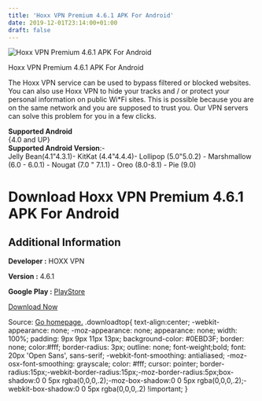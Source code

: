 ```yaml
---
title: 'Hoxx VPN Premium 4.6.1 APK For Android'
date: 2019-12-01T23:14:00+01:00
draft: false
---
```


![Hoxx VPN Premium 4.6.1 APK For Android](https://i0.wp.com/apkhome.net/wp-content/uploads/2019/12/Hoxx-VPN-Premium-4.6.1.png "Hoxx VPN Premium 4.6.1 APK For Android")

  

Hoxx VPN Premium 4.6.1 APK For Android

The Hoxx VPN service can be used to bypass filtered or blocked websites. You can also use Hoxx VPN to hide your tracks and / or protect your personal information on public Wi\*Fi sites. This is possible because you are on the same network and you are supposed to trust you. Our VPN servers can solve this problem for you in a few clicks.

**Supported Android**  
{4.0 and UP}  
**Supported Android Version**:-  
Jelly Bean(4.1"4.3.1)- KitKat (4.4"4.4.4)- Lollipop (5.0"5.0.2) - Marshmallow (6.0 - 6.0.1) - Nougat (7.0 " 7.1.1) - Oreo (8.0-8.1) - Pie (9.0)

Download Hoxx VPN Premium 4.6.1 APK For Android
===============================================

Additional Information
----------------------

**Developer :** HOXX VPN

**Version :** 4.6.1

**Google Play :** [PlayStore](https://play.google.com/store/apps/details?id=com.hoxxvpn.main&hl=en)

  

[Download Now](https://store4app.co/post/hoxx-vpn-premium-4-6-1-apk-for-android_1575224269)

  
Source: [Go homepage.](https://store4app.co/post/hoxx-vpn-premium-4-6-1-apk-for-android_1575224269) .downloadtop{ text-align:center; -webkit-appearance: none; -moz-appearance: none; appearance: none; width: 100%; padding: 9px 9px 11px 13px; background-color: #0EBD3F; border: none; color:#fff; border-radius: 3px; outline: none; font-weight;bold; font: 20px 'Open Sans', sans-serif; -webkit-font-smoothing: antialiased; -moz-osx-font-smoothing: grayscale; color: #fff; cursor: pointer; border-radius:15px;-webkit-border-radius:15px;-moz-border-radius:5px;box-shadow:0 0 5px rgba(0,0,0,.2);-moz-box-shadow:0 0 5px rgba(0,0,0,.2);-webkit-box-shadow:0 0 5px rgba(0,0,0,.2) !important; }
